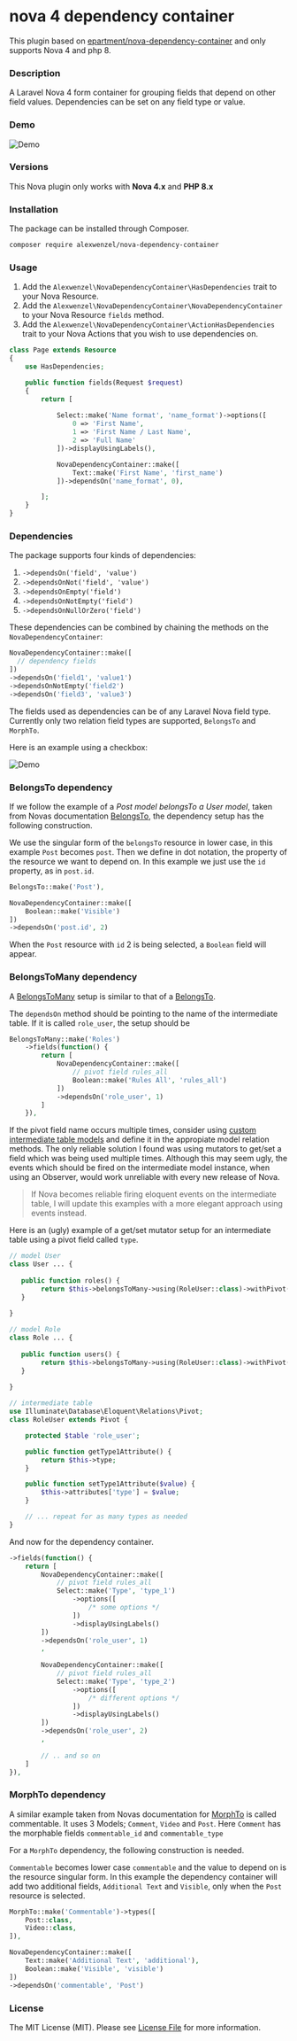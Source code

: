 # nova 4 dependency container

This plugin based on [epartment/nova-dependency-container](https://github.com/epartment/nova-dependency-container) and
only supports Nova 4 and php 8.

### Description

A Laravel Nova 4 form container for grouping fields that depend on other field values. Dependencies can be set on any
field type or value.

### Demo

![Demo](https://raw.githubusercontent.com/alexwenzel/nova-dependency-container/master/docs/demo.gif)

### Versions

This Nova plugin only works with **Nova 4.x** and **PHP 8.x**

### Installation

The package can be installed through Composer.

```bash
composer require alexwenzel/nova-dependency-container
```

### Usage

1. Add the `Alexwenzel\NovaDependencyContainer\HasDependencies` trait to your Nova Resource.
2. Add the `Alexwenzel\NovaDependencyContainer\NovaDependencyContainer` to your Nova Resource `fields` method.
3. Add the `Alexwenzel\NovaDependencyContainer\ActionHasDependencies` trait to your Nova Actions that you wish to use
   dependencies on.

```php
class Page extends Resource
{
    use HasDependencies;

    public function fields(Request $request)
    {
        return [
            
            Select::make('Name format', 'name_format')->options([
                0 => 'First Name',
                1 => 'First Name / Last Name',
                2 => 'Full Name'
            ])->displayUsingLabels(),

            NovaDependencyContainer::make([
                Text::make('First Name', 'first_name')
            ])->dependsOn('name_format', 0),

        ];
    }
}
```

### Dependencies

The package supports four kinds of dependencies:

1. `->dependsOn('field', 'value')`
2. `->dependsOnNot('field', 'value')`
3. `->dependsOnEmpty('field')`
4. `->dependsOnNotEmpty('field')`
5. `->dependsOnNullOrZero('field')`

These dependencies can be combined by chaining the methods on the `NovaDependencyContainer`:

```php
NovaDependencyContainer::make([
  // dependency fields
])
->dependsOn('field1', 'value1')
->dependsOnNotEmpty('field2')
->dependsOn('field3', 'value3')
```

The fields used as dependencies can be of any Laravel Nova field type. Currently only two relation field types are
supported, `BelongsTo` and `MorphTo`.

Here is an example using a checkbox:

![Demo](https://raw.githubusercontent.com/alexwenzel/nova-dependency-container/master/docs/demo-2.gif)

### BelongsTo dependency

If we follow the example of a *Post model belongsTo a User model*, taken from Novas
documentation [BelongsTo](https://nova.laravel.com/docs/2.0/resources/relationships.html#belongsto), the dependency
setup has the following construction.

We use the singular form of the `belongsTo` resource in lower case, in this example `Post` becomes `post`. Then we
define in dot notation, the property of the resource we want to depend on. In this example we just use the `id`
property, as in `post.id`.

```php
BelongsTo::make('Post'),

NovaDependencyContainer::make([
    Boolean::make('Visible')
])
->dependsOn('post.id', 2)
```

When the `Post` resource with `id` 2 is being selected, a `Boolean` field will appear.

### BelongsToMany dependency

A [BelongsToMany](https://nova.laravel.com/docs/2.0/resources/relationships.html#belongstomany) setup is similar to that
of a [BelongsTo](https://nova.laravel.com/docs/2.0/resources/relationships.html#belongsto).

The `dependsOn` method should be pointing to the name of the intermediate table. If it is called `role_user`, the setup
should be

```php
BelongsToMany::make('Roles')
	->fields(function() {
		return [
			NovaDependencyContainer::make([
			    // pivot field rules_all
			    Boolean::make('Rules All', 'rules_all')
			])
			->dependsOn('role_user', 1)
		]
	}),
```

If the pivot field name occurs multiple times, consider
using [custom intermediate table models](https://laravel.com/docs/6.x/eloquent-relationships#defining-custom-intermediate-table-models)
and define it in the appropiate model relation methods. The only reliable solution I found was using mutators to get/set
a field which was being used multiple times. Although this may seem ugly, the events which should be fired on the
intermediate model instance, when using an Observer, would work unreliable with every new release of Nova.

> If Nova becomes reliable firing eloquent events on the intermediate table, I will update this examples with a more
> elegant approach using events instead.

Here is an (ugly) example of a get/set mutator setup for an intermediate table using a pivot field called `type`.

```php
// model User
class User ... { 
   
   public function roles() {
   		return $this->belongsToMany->using(RoleUser::class)->withPivot('rules_all');
   }
   
}

// model Role
class Role ... { 
   
   public function users() {
   		return $this->belongsToMany->using(RoleUser::class)->withPivot('rules_all');
   }
   
}

// intermediate table
use Illuminate\Database\Eloquent\Relations\Pivot;
class RoleUser extends Pivot {  

	protected $table 'role_user';

	public function getType1Attribute() {
	    return $this->type;
	}

	public function setType1Attribute($value) {
		$this->attributes['type'] = $value;
	}

	// ... repeat for as many types as needed
}
```

And now for the dependency container.

```php
->fields(function() {
	return [
		NovaDependencyContainer::make([
		    // pivot field rules_all
		    Select::make('Type', 'type_1')
		    	->options([ 
		    		/* some options */ 
	    		])
		    	->displayUsingLabels()
		])
		->dependsOn('role_user', 1)
		,
	
		NovaDependencyContainer::make([
		    // pivot field rules_all
		    Select::make('Type', 'type_2')
		    	->options([ 
		    		/* different options */ 
	    		])
		    	->displayUsingLabels()
		])
		->dependsOn('role_user', 2)
		,
		
		// .. and so on
	]
}),
```

### MorphTo dependency

A similar example taken from Novas documentation
for [MorphTo](https://nova.laravel.com/docs/2.0/resources/relationships.html#morphto) is called commentable. It uses 3
Models; `Comment`, `Video` and `Post`. Here `Comment` has the morphable fields `commentable_id` and `commentable_type`

For a `MorphTo` dependency, the following construction is needed.

`Commentable` becomes lower case `commentable` and the value to depend on is the resource singular form. In this example
the dependency container will add two additional fields, `Additional Text` and `Visible`, only when the `Post` resource
is selected.

```php
MorphTo::make('Commentable')->types([
    Post::class,
    Video::class,
]),

NovaDependencyContainer::make([
    Text::make('Additional Text', 'additional'),
    Boolean::make('Visible', 'visible')
])
->dependsOn('commentable', 'Post') 
```

### License

The MIT License (MIT). Please
see [License File](https://github.com/alexwenzel/nova-dependency-container/blob/master/LICENSE.md) for more information.
